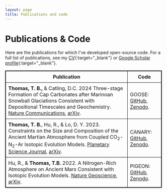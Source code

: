 ```yaml
---
layout: page
title: Publications and code
---
```


# Publications & Code

Here are the publications for which I've developed open-source code. For a full list of publications, see my [CV](assets/tthomas_cv.pdf){:target="\_blank"} or [Google Scholar profile](https://scholar.google.com/citations?user=e_IjiKcAAAAJ&hl=en&authuser=1){:target="\_blank"}.

<table style="border: 1px solid black; border-collapse: collapse;">
  <thead>
    <tr>
      <th style="border: 1px solid black; padding: 8px;"><strong>Publication</strong></th>
      <th style="border: 1px solid black; padding: 8px;"><strong>Code</strong></th>
    </tr>
  </thead>
  <tbody>
  <tr>
      <td style="border: 1px solid black; padding: 8px;">
        <strong>Thomas, T. B., </strong>& Catling, D.C. 2024 Three-stage Formation of Cap Carbonates after Marinoan Snowball Glaciations Consistent with Depositional Timescales and Geochemistry. <a href="https://www.nature.com/articles/s41467-024-51412-8" target="_blank">Nature Communications</a>, <a href="https://arxiv.org/abs/2408.10179" target="_blank">arXiv</a>.
      </td>
      <td style="border: 1px solid black; padding: 8px;"> 
        GOOSE: <a href="https://github.com/trentagon/goose" target="_blank">GitHub</a>, <a href="https://doi.org/10.5281/zenodo.12786460" target="_blank">Zenodo</a>.
      </td>
    </tr>
    <tr>
      <td style="border: 1px solid black; padding: 8px;">
        <strong>Thomas, T. B.</strong>,  Hu, R., & Lo, D. Y. 2023. Constraints on the Size and Composition of the Ancient Martian Atmosphere from Coupled CO<sub>2</sub>-N<sub>2</sub>-Ar Isotopic Evolution Models. <a href="https://doi.org/10.3847/PSJ/acb924" target="_blank">Planetary Science Journal</a>, <a href="https://arxiv.org/abs/2302.04241" target="_blank">arXiv</a>.
      </td>
      <td style="border: 1px solid black; padding: 8px;"> 
        CANARY: <a href="https://github.com/trentagon/canary" target="_blank">GitHub</a>, <a href="https://zenodo.org/record/7600495#.ZAKP0S-B0Q0" target="_blank">Zenodo</a>.
      </td>
    </tr>
    <tr>
      <td style="border: 1px solid black; padding: 8px;">
        Hu, R., & <strong>Thomas, T.B.</strong> 2022. A Nitrogen-Rich Atmosphere on Ancient Mars Consistent with Isotopic Evolution Models. <a href="https://www.nature.com/articles/s41561-021-00886-y" target="_blank">Nature Geoscience</a>, <a href="https://arxiv.org/abs/2202.04825" target="_blank">arXiv</a>.
      </td>
      <td style="border: 1px solid black; padding: 8px;">
        PIGEON: <a href="https://github.com/trentagon/pigeon" target="_blank">GitHub</a>, <a href="https://doi.org/10.5281/zenodo.5760095" target="_blank">Zenodo</a>.
      </td>
    </tr>
  </tbody>
</table>
